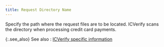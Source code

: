 ```yaml
---
title: Request Directory Name
---
```



Specify the path where the request files are to be located. ICVerify  scans the directory when processing credit card payments.


{:.see_also}
See also
: [ICVerify  specific information](JavaScript:RelatedTopics1.Click())<!--Metadata type="DesignerControl" startspan
<object CLASSID="clsid:ADB880A6-D8FF-11CF-9377-00AA003B7A11"
	ID=RelatedTopics1
	TYPE="application/x-oleobject">
</object>-->

<object classid="clsid:ADB880A6-D8FF-11CF-9377-00AA003B7A11" id="RelatedTopics1" type="application/x-oleobject"> 
 <param name="Command" value="Related Topics">
<param name="Window" value="second">
<param name="Item1" value="IC Verify specific information;{{site.sc_chm}}/misc/ic_verify_specific_information_processor_profile.html">
</object><!--Metadata type="DesignerControl" endspan-->
